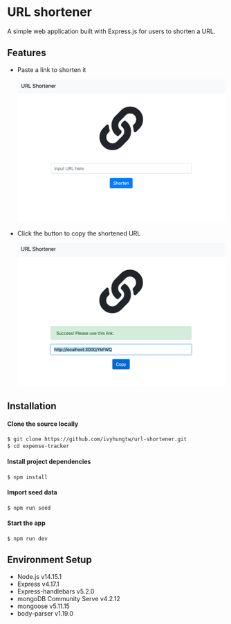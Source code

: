 # URL shortener

A simple web application built with Express.js for users to shorten a URL.

## Features

- Paste a link to shorten it

  ![Home page](/public/photos/index.png)

- Click the button to copy the shortened URL

  ![New page](/public/photos/shortened.png)

## Installation

#### Clone the source locally

```
$ git clone https://github.com/ivyhungtw/url-shortener.git
$ cd expense-tracker
```

#### Install project dependencies

```
$ npm install
```

#### Import seed data

```
$ npm run seed
```

#### Start the app

```
$ npm run dev
```

## Environment Setup

- Node.js v14.15.1
- Express v4.17.1
- Express-handlebars v5.2.0
- mongoDB Community Serve v4.2.12
- mongoose v5.11.15
- body-parser v1.19.0
